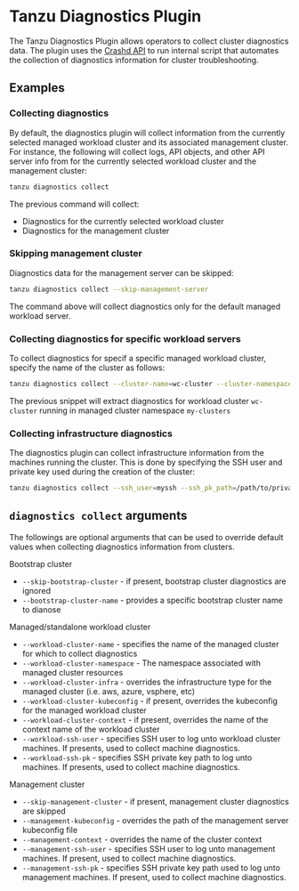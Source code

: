 # Tanzu Diagnostics Plugin

The Tanzu Diagnostics Plugin allows operators to collect cluster diagnostics data.
The plugin uses the  [Crashd API](https://github.com/vmware-tanzu/crash-diagnostics) to run internal script that automates the collection of 
diagnostics information for cluster troubleshooting.

## Examples
### Collecting diagnostics
By default, the diagnostics plugin will collect information from  the currently selected managed workload cluster
and its associated management cluster. 
For instance, the following will collect logs, API objects, and other API server info
from for the currently selected workload cluster and the management cluster:

```bash
tanzu diagnostics collect
```
The previous command will collect:
* Diagnostics for the currently selected workload cluster
* Diagnostics for the management cluster

### Skipping management cluster
Diagnostics data for the management server can be skipped:
```bash
tanzu diagnostics collect --skip-management-server
```
The command above will collect diagnostics only for the default managed workload server.

### Collecting diagnostics for specific workload servers
To collect diagnostics for specif a specific managed workload cluster, specify the name of the cluster as follows:
```bash
tanzu diagnostics collect --cluster-name=wc-cluster --cluster-namespace=my-clusters
```
The previous snippet will extract diagnostics for workload cluster `wc-cluster`
running in managed cluster namespace `my-clusters`

### Collecting infrastructure diagnostics
The diagnostics plugin can collect infrastructure information from the machines running the cluster.
This is done by specifying the SSH user and private key used during the creation of the cluster:

```bash
tanzu diagnostics collect --ssh_user=myssh --ssh_pk_path=/path/to/private_key
```

## `diagnostics collect` arguments
The followings are optional arguments that can be used to override default values when collecting
diagnostics information from clusters.

Bootstrap cluster
* `--skip-bootstrap-cluster` - if present, bootstrap cluster diagnostics are ignored
* `--bootstrap-cluster-name` - provides a specific bootstrap cluster name to dianose

Managed/standalone workload cluster
* `--workload-cluster-name` - specifies the name of the managed cluster for which to collect diagnostics
* `--workload-cluster-namespace` - The namespace associated with managed cluster resources
* `--workload-cluster-infra` - overrides the infrastructure type for the managed cluster (i.e. aws, azure, vsphere, etc)
* `--workload-cluster-kubeconfig` - if present, overrides the kubeconfig for the managed workload cluster
* `--workload-cluster-context` - if present, overrides the name of the context name of the workload cluster
* `--workload-ssh-user` - specifies SSH user to log unto workload cluster machines. If presents, used to collect machine diagnostics.
* `--workload-ssh-pk` - specifies SSH private key path to log unto machines. If presents, used to collect machine diagnostics.

Management cluster
* `--skip-management-cluster` - if present, management cluster diagnostics are skipped
* `--management-kubeconfig` - overrides the path of the management server kubeconfig file
* `--management-context` - overrides the name of the cluster context
* `--management-ssh-user` - specifies SSH user to log unto management machines. If present, used to collect machine diagnostics.
* `--management-ssh-pk` - specifies SSH private key path used to log unto management machines. If present, used to collect machine diagnostics.